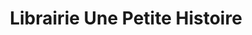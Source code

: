 ---
title: "Librairie Une Petite Histoire"
url: /aiguilles/librairie-une-petite-histoire/
shop: livres
---